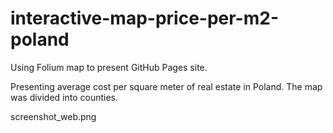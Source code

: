 # interactive-map-price-per-m2-poland

Using Folium map to present GitHub Pages site.

Presenting average cost per square meter of real estate in Poland. The map was divided into counties.

screenshot_web.png


